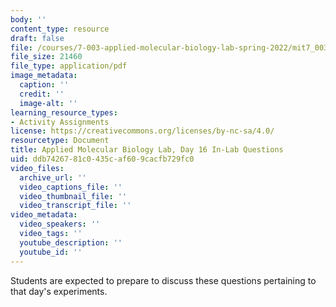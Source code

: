 ```yaml
---
body: ''
content_type: resource
draft: false
file: /courses/7-003-applied-molecular-biology-lab-spring-2022/mit7_003_s22_day_16_ilq.pdf
file_size: 21460
file_type: application/pdf
image_metadata:
  caption: ''
  credit: ''
  image-alt: ''
learning_resource_types:
- Activity Assignments
license: https://creativecommons.org/licenses/by-nc-sa/4.0/
resourcetype: Document
title: Applied Molecular Biology Lab, Day 16 In-Lab Questions
uid: ddb74267-81c0-435c-af60-9cacfb729fc0
video_files:
  archive_url: ''
  video_captions_file: ''
  video_thumbnail_file: ''
  video_transcript_file: ''
video_metadata:
  video_speakers: ''
  video_tags: ''
  youtube_description: ''
  youtube_id: ''
---
```

Students are expected to prepare to discuss these questions pertaining to that day's experiments.